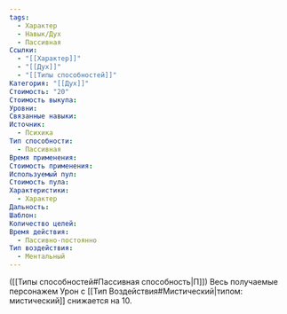 ```yaml
---
tags:
  - Характер
  - Навык/Дух
  - Пассивная
Ссылки:
  - "[[Характер]]"
  - "[[Дух]]"
  - "[[Типы способностей]]"
Категория: "[[Дух]]"
Стоимость: "20"
Стоимость выкупа: 
Уровни: 
Связанные навыки: 
Источник:
  - Психика
Тип способности:
  - Пассивная
Время применения: 
Стоимость применения: 
Используемый пул: 
Стоимость пула: 
Характеристики:
  - Характер
Дальность: 
Шаблон: 
Количество целей: 
Время действия:
  - Пассивно-постоянно
Тип воздействия:
  - Ментальный
---
```

([[Типы способностей#Пассивная способность|П]]) Весь получаемые персонажем Урон с [[Тип Воздействия#Мистический|типом: мистический]] снижается на 10.